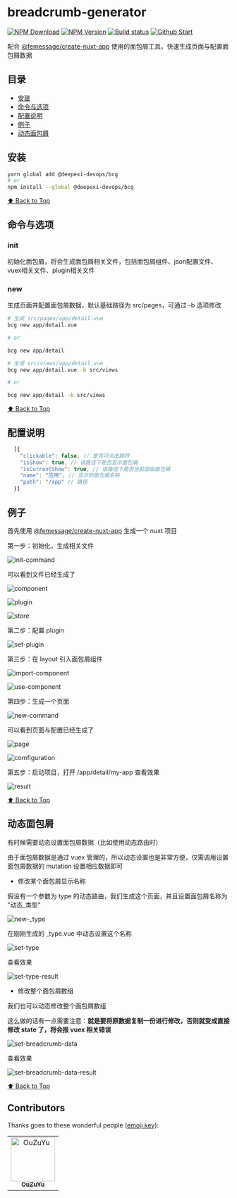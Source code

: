 # breadcrumb-generator

[![NPM Download](https://img.shields.io/npm/dm/%40deepexi-devops/bcg)](https://img.shields.io/npm/dm/%40deepexi-devops/bcg)
[![NPM Version](https://img.shields.io/npm/v/%40deepexi-devops/bcg)](https://www.npmjs.com/package/bcg)
[![Bulid status](https://travis-ci.org/deepexi/breadcrumb-generator.svg?branch=master)](https://travis-ci.org/deepexi/breadcrumb-generator)
[![Github Start](https://img.shields.io/github/stars/deepexi/d-breadcrumb?style=social)](https://github.com/deepexi/d-breadcrumb)

配合 [@femessage/create-nuxt-app](https://github.com/FEMessage/create-nuxt-app) 使用的面包屑工具，快速生成页面与配置面包屑数据

## 目录

- [安装](#安装)
- [命令与选项](#命令与选项)
- [配置说明](#配置说明)
- [例子](#例子)
- [动态面包屑](#动态面包屑)

## 安装

```bash
yarn global add @deepexi-devops/bcg
# or
npm install --global @deepexi-devops/bcg
```

[⬆ Back to Top](#table-of-contents)

## 命令与选项

### init

初始化面包屑，将会生成面包屑相关文件，包括面包屑组件、json配置文件、vuex相关文件、plugin相关文件

### new

生成页面并配置面包屑数据，默认基础路径为 src/pages，可通过 -b 选项修改

```bash
# 生成 src/pages/app/detail.vue
bcg new app/detail.vue

# or

bcg new app/detail

# 生成 src/views/app/detail.vue
bcg new app/detail.vue -b src/views

# or

bcg new app/detail -b src/views
```

[⬆ Back to Top](#table-of-contents)

## 配置说明

```javascript
  [{
    "clickable": false, // 是否可点击跳转
    "isShow": true, // 该路径下是否显示面包屑
    "isCurrentShow": true, // 该路径下是否当前层级面包屑
    "name": "应用", // 显示的面包屑名称
    "path": "/app" // 路径
  }]
```

## 例子

首先使用 [@femessage/create-nuxt-app](https://github.com/FEMessage/create-nuxt-app) 生成一个 nuxt 项目

第一步：初始化，生成相关文件

![init-command](http://tva1.sinaimg.cn/large/0060lm7Tly1g654cjwojsj30jq04eglv.jpg)

可以看到文件已经生成了

![component](http://tva1.sinaimg.cn/large/0060lm7Tly1g653tm5sxej308n0423yd.jpg)

![plugin](http://tva1.sinaimg.cn/large/0060lm7Tly1g653tmb9tpj308q04ujr9.jpg)

![store](http://tva1.sinaimg.cn/large/0060lm7Tly1g653trjq50j307l03bdfn.jpg)

第二步：配置 plugin

![set-plugin](http://tva1.sinaimg.cn/large/0060lm7Tly1g653xq2ukzj30ho0d00tf.jpg)

第三步：在 layout 引入面包屑组件

![import-component](http://tva1.sinaimg.cn/large/0060lm7Tly1g6541ezti1j30la0cnq3w.jpg)

![use-component](http://tva1.sinaimg.cn/large/0060lm7Tly1g6542b4hebj30kl07n0t7.jpg)

第四步：生成一个页面

![new-command](http://tva1.sinaimg.cn/large/007X8olVly1g6hyfutt7gj30lh0bddgh.jpg)

可以看到页面与配置已经生成了

![page](http://tva1.sinaimg.cn/large/0060lm7Tly1g654gryzazj308f0350sj.jpg)

![comfiguration](http://tva1.sinaimg.cn/large/007X8olVly1g6hy38uo2fj30kl0j4wf2.jpg)

第五步：启动项目，打开 /app/detail/my-app 查看效果

![result](http://tva1.sinaimg.cn/large/0060lm7Tly1g654se568ag30l2099dix.gif)

[⬆ Back to Top](#table-of-contents)

## 动态面包屑

有时候需要动态设置面包屑数据（比如使用动态路由时）

由于面包屑数据是通过 vuex 管理的，所以动态设置也是非常方便，仅需调用设置面包屑数据的 mutation 设置相应数据即可

- 修改某个面包屑显示名称

假设有一个参数为 type 的动态路由，我们生成这个页面，并且设置面包屑名称为 "动态_类型"

![new-_type](http://tva1.sinaimg.cn/large/007X8olVly1g6hyhy8phdj30i90a4dg7.jpg)

在刚刚生成的 _type.vue 中动态设置这个名称

![set-type](http://tva1.sinaimg.cn/large/007X8olVly1g6b43bexksj30jw09g0t0.jpg)

查看效果

![set-type-result](http://tva1.sinaimg.cn/large/007X8olVly1g6b43r95d6j30d2086mx8.jpg)


- 修改整个面包屑数组

我们也可以动态修改整个面包屑数组

这么做的话有一点需要注意：**就是要将原数据复制一份进行修改，否则就变成直接修改 state 了，将会报 vuex 相关错误**

![set-breadcrumb-data](http://tva1.sinaimg.cn/large/007X8olVly1g6hya8zvjcj30sj0eamxr.jpg)

查看效果

![set-breadcrumb-data-result](http://tva1.sinaimg.cn/large/0060lm7Tly1g658teb09bj30ns09qmy0.jpg)

[⬆ Back to Top](#table-of-contents)

## Contributors

Thanks goes to these wonderful people ([emoji key](https://allcontributors.org/docs/en/emoji-key)):

<!-- ALL-CONTRIBUTORS-LIST:START - Do not remove or modify this section -->
<!-- prettier-ignore -->
<table>
<tr><td align="center"><a href="https://github.com/OuZuYu"><img src="https://avatars1.githubusercontent.com/u/26338853?s=460&v=4" width="100px;" alt="OuZuYu"/><br /><sub><b>OuZuYu</b></sub></a></td></tr></table>

<!-- ALL-CONTRIBUTORS-LIST:END -->
